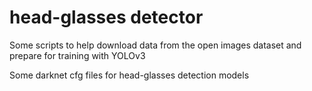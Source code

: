# head-glasses detector

Some scripts to help download data from the open images dataset and prepare for training with YOLOv3

Some darknet cfg files for head-glasses detection models
